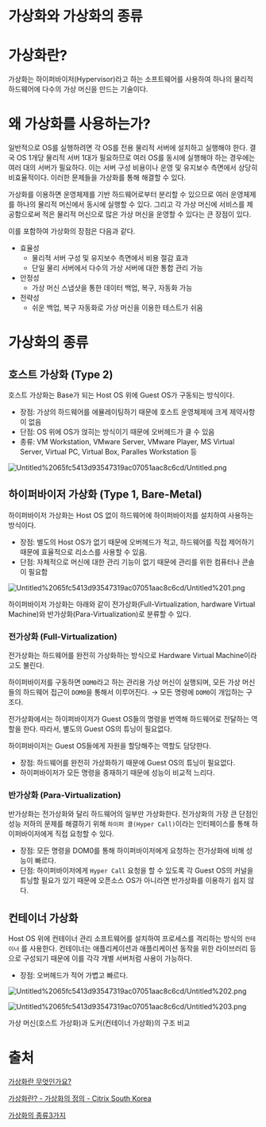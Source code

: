 # 가상화와 가상화의 종류

# 가상화란?

가상화는 하이퍼바이저(Hypervisor)라고 하는 소프트웨어를 사용하여 하나의 물리적 하드웨어에 다수의 가상 머신을 만드는 기술이다.

# 왜 가상화를 사용하는가?

일반적으로 OS를 실행하려면 각 OS를 전용 물리적 서버에 설치하고 실행해야 한다. 결국 OS 1개당 물리적 서버 1대가 필요하므로 여러 OS를 동시에 실행해야 하는 경우에는 여러 대의 서버가 필요하다. 이는 서버 구성 비용이나 운영 및 유지보수 측면에서 상당히 비효율적이다. 이러한 문제들을 가상화를 통해 해결할 수 있다.

가상화를 이용하면 운영체제를 기반 하드웨어로부터 분리할 수 있으므로 여러 운영체제를 하나의 물리적 머신에서 동시에 실행할 수 있다. 그리고 각 가상 머신에 서비스를 제공함으로써 적은 물리적 머신으로 많은 가상 머신을 운영할 수 있다는 큰 장점이 있다.

이를 포함하여 가상화의 장점은 다음과 같다.

- 효율성
    - 물리적 서버 구성 및 유지보수 측면에서 비용 절감 효과
    - 단일 물리 서버에서 다수의 가상 서버에 대한 통합 관리 가능
- 안정성
    - 가상 머신 스냅샷을 통한 데이터 백업, 복구, 자동화 가능
- 전략성
    - 쉬운 백업, 복구 자동화로 가상 머신을 이용한 테스트가 쉬움

# 가상화의 종류

## 호스트 가상화 (Type 2)

호스트 가상화는 Base가 되는 Host OS 위에 Guest OS가 구동되는 방식이다.

- 장점: 가상의 하드웨어를 에뮬레이팅하기 때문에 호스트 운영체제에 크게 제약사항이 없음
- 단점: OS 위에 OS가 얹히는 방식이기 때문에 오버헤드가 클 수 있음
- 종류: VM Workstation, VMware Server, VMware Player, MS Virtual Server, Virtual PC, Virtual Box, Paralles Workstation 등

![Untitled%2065fc5413d93547319ac07051aac8c6cd/Untitled.png](Untitled%2065fc5413d93547319ac07051aac8c6cd/Untitled.png)

## 하이퍼바이저 가상화 (Type 1, Bare-Metal)

하이퍼바이저 가상화는 Host OS 없이 하드웨어에 하이퍼바이저를 설치하여 사용하는 방식이다.

- 장점: 별도의 Host OS가 없기 때문에 오버헤드가 적고, 하드웨어를 직접 제어하기 때문에 효율적으로 리소스를 사용할 수 있음.
- 단점: 자체적으로 머신에 대한 관리 기능이 없기 때문에 관리를 위한 컴퓨터나 콘솔이 필요함

![Untitled%2065fc5413d93547319ac07051aac8c6cd/Untitled%201.png](Untitled%2065fc5413d93547319ac07051aac8c6cd/Untitled%201.png)

하이퍼바이저 가상화는 아래와 같이 전가상화(Full-Virtualization, hardware Virtual Machine)와 반가상화(Para-Virtualization)로 분류할 수 있다.

### 전가상화 (Full-Virtualization)

전가상화는 하드웨어를 완전히 가상화하는 방식으로 Hardware Virtual Machine이라고도 불린다.

하이퍼바이저를 구동하면 `DOM0`라고 하는 관리용 가상 머신이 실행되며, 모든 가상 머신들의 하드웨어 접근이 `DOM0`을 통해서 이루어진다. → 모든 명령에 `DOM0`이 개입하는 구조다.

전가상화에서는 하이퍼바이저가 Guest OS들의 명령을 번역해 하드웨어로 전달하는 역할을 한다. 따라서, 별도의 Guest OS의 튜닝이 필요없다.

하이퍼바이저는 Guest OS들에게 자원을 할당해주는 역할도 담당한다.

- 장점: 하드웨어를 완전히 가상화하기 때문에 Guest OS의 튜닝이 필요없다.
- 하이퍼바이저가 모든 명령을 중재하기 때문에 성능이 비교적 느리다.

### 반가상화 (Para-Virtualization)

반가상화는 전가상화와 달리 하드웨어의 일부만 가상화한다. 전가상화의 가장 큰 단점인 성능 저하의 문제를 해결하기 위해 `하이퍼 콜(Hyper Call)`이라는 인터페이스를 통해 하이퍼바이저에게 직접 요청할 수 있다.

- 장점: 모든 명령을 DOM0를 통해 하이퍼바이저에게 요청하는 전가상화에 비해 성능이 빠르다.
- 단점: 하이퍼바이저에게 `Hyper Call` 요청을 할 수 있도록 각 Guest OS의 커널을 튜닝할 필요가 있기 때문에 오픈소스 OS가 아니라면 반가상화를 이용하기 쉽지 않다.

## 컨테이너 가상화

Host OS 위에 컨테이너 관리 소프트웨어를 설치하여 프로세스를 격리하는 방식의 `컨테이너` 를 사용한다. 컨테이너는 애플리케이션과 애플리케이션 동작을 위한 라이브러리 등으로 구성되기 때문에 이를 각각 개별 서버처럼 사용이 가능하다.

- 장점: 오버헤드가 적어 가볍고 빠르다.

![Untitled%2065fc5413d93547319ac07051aac8c6cd/Untitled%202.png](Untitled%2065fc5413d93547319ac07051aac8c6cd/Untitled%202.png)

![Untitled%2065fc5413d93547319ac07051aac8c6cd/Untitled%203.png](Untitled%2065fc5413d93547319ac07051aac8c6cd/Untitled%203.png)

가상 머신(호스트 가상화)과 도커(컨테이너 가상화)의 구조 비교

# 출처

[가상화란 무엇인가요?](https://www.alibabacloud.com/ko/knowledge/what-is-virtualization)

[가상화란? - 가상화의 정의 - Citrix South Korea](https://www.citrix.com/ko-kr/glossary/what-is-virtualization.html)

[가상화의 종류3가지](https://tech.cloud.nongshim.co.kr/2018/09/18/%EA%B0%80%EC%83%81%ED%99%94%EC%9D%98-%EC%A2%85%EB%A5%983%EA%B0%80%EC%A7%80/)